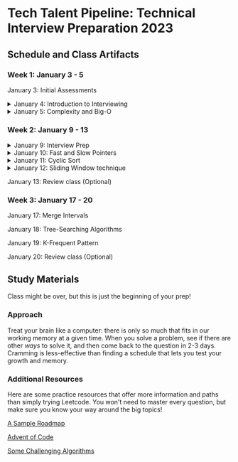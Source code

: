 # Tech Talent Pipeline: Technical Interview Preparation 2023

## Schedule and Class Artifacts
### Week 1: January 3 - 5

January 3: Initial Assessments
<details><summary>January 4: Introduction to Interviewing</summary>

  [Class Slides](https://docs.google.com/presentation/d/1mRM71LcEYweBRatGRfUejm9U1F9Qz0o_wkMOM_ijDB8/edit?usp=share_link)

  [Class Video]()
  
  [Interview Question Demo Code](https://gist.github.com/davidlawrencer/8e66b3b4431998d7f3ef4ba6c5d82c80)

</details>
<details><summary>January 5: Complexity and Big-O</summary>

  [Class Slides](https://docs.google.com/presentation/d/1j-0obqOE2mPE8utJ9zqyFptj1KyGFIsg9gDnt7pvtbg/edit?usp=share_link)
  
  [Class Video]()
 
  [Sample Big-O Analysis](https://gist.github.com/davidlawrencer/aadddd79213aed8a6da6b96d5a7e9c44)
  
  [Big-O Cheatsheet](bigocheatsheet.com)

</details>


### Week 2: January 9 - 13

<details><summary>January 9: Interview Prep</summary>

  [Class Video]()

</details>
<details><summary>January 10: Fast and Slow Pointers</summary>

  [Class Video]()

</details>
<details><summary>January 11: Cyclic Sort</summary>
  
  [Class Slides](https://docs.google.com/presentation/d/1RcvB-xrriaDVY_LZRYVCW1NlF1Q91GoZr65Vh16b784/edit?usp=share_link)
 
  [Class Video]()
  
  [Big-O Practice](https://gist.github.com/davidlawrencer/246bfa203d62c269c11ec20438b74785)
  
</details>
<details><summary>January 12: Sliding Window technique</summary>
  
  [Class Slides](https://docs.google.com/presentation/d/1yhaLydk3ABkNxxhAmh4IL3-auLXa0_cN0ynDeisfaSg/edit?usp=share_link)
  
  [Class Video]()
  
</details>

January 13: Review class (Optional)

### Week 3: January 17 - 20

January 17: Merge Intervals

January 18: Tree-Searching Algorithms

January 19: K-Frequent Pattern

January 20: Review class (Optional)

## Study Materials

Class might be over, but this is just the beginning of your prep!

### Approach

Treat your brain like a computer: there is only so much that fits in our working memory at a given time. When you solve a problem, see if there are other *ways* to solve it, and then come back to the question in 2-3 days. Cramming is less-effective than finding a schedule that lets you test your growth and memory.

### Additional Resources

Here are some practice resources that offer more information and paths than simply trying Leetcode. You won't need to master every question, but make sure you know your way around the big topics!

[A Sample Roadmap](https://neetcode.io/roadmap)

[Advent of Code](https://adventofcode.com/)

[Some Challenging Algorithms](https://austinhenley.com/blog/challengingalgorithms.html)
